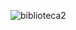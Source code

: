 ![biblioteca2](https://user-images.githubusercontent.com/53875866/143663805-93720d4c-7cd9-43a0-92b9-d281ae2ad674.jpg)
